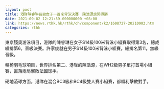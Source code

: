 ```yaml
---
layout: post
title: 港隊陳睿琳晉級女子一百米背泳決賽　陳浩源旗開得勝
date: 2021-09-02 12:21:59.000000000 +08:00
link: https://news.rthk.hk/rthk/ch/component/k2/1608727-20210902.htm
categories: rthk
---
```


東京殘奧游泳項目，港隊的陳睿琳在女子S14級100米背泳小組賽取得第3名，總成績排第6，晉級決賽。許家俊就在男子S14級100米背泳小組賽，總排名第11，無緣晉級。

輪椅羽毛球項目，世界排名第二、港隊的陳浩源，在WH2級男子單打首場小組賽，直落兩局擊敗法國球手。

硬地滾球方面，港隊在混合BC3級和BC4級雙人賽小組賽，都順利擊敗對手。
